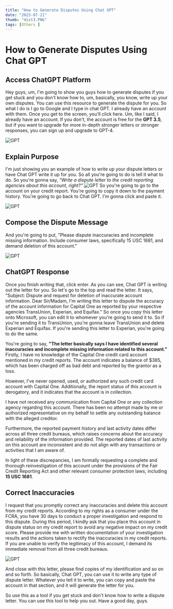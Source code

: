 ```yaml
---
title: "How to Generate Disputes Using Chat GPT"
date: "2023-07-21"
thumb: "dist3.PNG"
tags: [Others ]
---
```


# How to Generate Disputes Using Chat GPT

## Access ChatGPT Platform
Hey guys, um, I'm going to show you guys how to generate disputes if you get stuck and you don't know how to, um, basically, you know, write up your own disputes. You can use this resource to generate the dispute for you.
So what I do is I go to Google and I type in chat GPT. I already have an account with them. Once you get to the screen, you'll click here. Um, like I said, I already have an account. If you don't, the account is free for the **GPT 3.5**, but if you want to upgrade for more in-depth stronger letters or stronger responses, you can sign up and upgrade to GPT-4.

![GPT](/assets/img/dist1.PNG)
## Explain Purpose
I'm just showing you an example of how to write up your dispute letters or have Chat GPT write it up for you.
So all you're going to do is tell it what to do. So you're gonna say, *"Write a dispute letter to the credit reporting agencies about this account, right?"*
![GPT](/assets/img/dist2.PNG)
So you're going to go to the account on your credit report. You're going to copy it down to the payment history. You're going to go back to Chat GPT. I'm gonna click and paste it.

![GPT](/assets/img/dist3.PNG)


## Compose the Dispute Message
And you're going to put, "Please dispute inaccuracies and incomplete missing information. Include consumer laws, specifically 15 USC 1681, and demand deletion of this account."

![GPT](/assets/img/dist4.PNG)
## ChatGPT Response
Once you finish writing that, click enter. As you can see, Chat GPT is writing out the letter for you. So let's go to the top and read the letter.
It says, "Subject: Dispute and request for deletion of inaccurate account information. Dear Sir/Madam, I'm writing this letter to dispute the accuracy of the account information for Capital One as reported by your respective agencies TransUnion, Experian, and Equifax."
So once you copy this letter onto Microsoft, you can edit it to whomever you're going to send it to. So if you're sending it to TransUnion, you're gonna leave TransUnion and delete Experian and Equifax. If you're sending this letter to Experian, you're going to do the same.

You're going to say, **"The letter basically says I have identified several inaccuracies and incomplete missing information related to this account."**
Firstly, I have no knowledge of the Capital One credit card account mentioned in my credit reports. The account indicates a balance of $385, which has been charged off as bad debt and reported by the grantor as a loss.

However, I've never opened, used, or authorized any such credit card account with Capital One. Additionally, the report status of this account is derogatory, and it indicates that the account is in collection.

I have not received any communication from Capital One or any collection agency regarding this account. There has been no attempt made by me or authorized representative on my behalf to settle any outstanding balance with the alleged creditor.

Furthermore, the reported payment history and last activity dates differ across all three credit bureaus, which raises concerns about the accuracy and reliability of the information provided. The reported dates of last activity on this account are inconsistent and do not align with any transactions or activities that I am aware of.

In light of these discrepancies, I am formally requesting a complete and thorough reinvestigation of this account under the provisions of the Fair Credit Reporting Act and other relevant consumer protection laws, including **15 USC 1681**.

## Correct Inaccuracies
I request that you promptly correct any inaccuracies and delete this account from my credit reports. According to my rights as a consumer under the FCRA, you have 30 days to conduct a proper investigation and respond to this dispute.
During this period, I kindly ask that you place this account in dispute status on my credit report to avoid any negative impact on my credit score.
Please provide me with written documentation of your investigation results and the actions taken to rectify the inaccuracies in my credit reports.
If you are unable to verify the legitimacy of this account, I demand its immediate removal from all three credit bureaus.

![GPT](/assets/img/dist5.PNG)

And close with this letter, please find copies of my identification and so on and so forth.
So basically, Chat GPT, you can use it to write any type of dispute letter. Whatever you tell it to write, you can copy and paste the account in that section, and it will generate the letter for you.

So use this as a tool if you get stuck and don't know how to write a dispute letter. You can use this tool to help you out. Have a good day, guys.